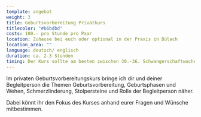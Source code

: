 ```yaml
---
template: angebot
weight: 3
title: Geburtsvorbereitung Privatkurs
titlecolor: "#b6bdbd"
costs: 1﻿00.- pro Stunde pro Paar
location: Z﻿uhause bei euch oder optional in der Praxis in Bülach
location_area: ""
language: d﻿eutsch/ englisch
duration: c﻿a. 2-3 Stunden
timing: D﻿er Kurs sollte am besten zwischen 30.-36. Schwangerschaftwoche stattfinden.
---
```

Im privaten Geburtsvorbereitungskurs bringe ich dir und deiner Begleitperson die Themen Geburtsvorbereitung, Geburtsphasen und Wehen, Schmerzlinderung, Stolpersteine und Rolle der Begleitperson näher. 

Dabei könnt ihr den Fokus des Kurses anhand eurer Fragen und Wünsche mitbestimmen.
